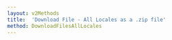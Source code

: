 ```yaml
---
layout: v2Methods
title:  'Download File - All Locales as a .zip file'
method: DownloadFilesAllLocales
---
```

